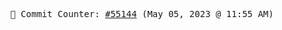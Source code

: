 <p align="center">
    <samp>
        📮 Commit Counter: <a href="https://github.com/Javascript-void0/Javascript-void0/commits/main">#55144</a> (May 05, 2023 @ 11:55 AM)
    </samp>
</p>